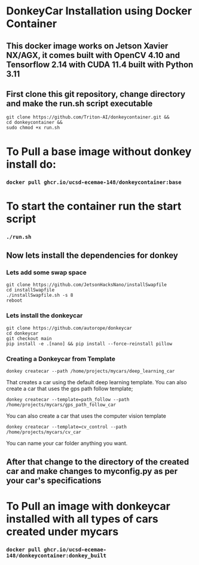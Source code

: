 # DonkeyCar Installation using Docker Container

## This docker image works on Jetson Xavier NX/AGX, it comes built with OpenCV 4.10 and Tensorflow 2.14 with CUDA 11.4 built with Python 3.11

## First clone this git repository, change directory and make the run.sh script executable
```
git clone https://github.com/Triton-AI/donkeycontainer.git && 
cd donkeycontainer && 
sudo chmod +x run.sh
```
# To Pull a base image without donkey install do: 
### ```docker pull ghcr.io/ucsd-ecemae-148/donkeycontainer:base```

# To start the container run the start script
### ```./run.sh```

## Now lets install the dependencies for donkey
### Lets add some swap space
```
git clone https://github.com/JetsonHacksNano/installSwapfile
cd installSwapfile
./installSwapfile.sh -s 8
reboot 
```

### Lets install the donkeycar 
```
git clone https://github.com/autorope/donkeycar
cd donkeycar
git checkout main
pip install -e .[nano] && pip install --force-reinstall pillow
```

### Creating a Donkeycar from Template 

```
donkey createcar --path /home/projects/mycars/deep_learning_car
```
That creates a car using the default deep learning template. You can also create a car that uses the gps path follow template;
```
donkey createcar --template=path_follow --path /home/projects/mycars/gps_path_follow_car
```
You can also create a car that uses the computer vision template
```
donkey createcar --template=cv_control --path /home/projects/mycars/cv_car
```
You can name your car folder anything you want. 

## After that change to the directory of the created car and make changes to myconfig.py as per your car's specifications

# To Pull an image with donkeycar installed with all types of cars created under mycars
### ```docker pull ghcr.io/ucsd-ecemae-148/donkeycontainer:donkey_built```




